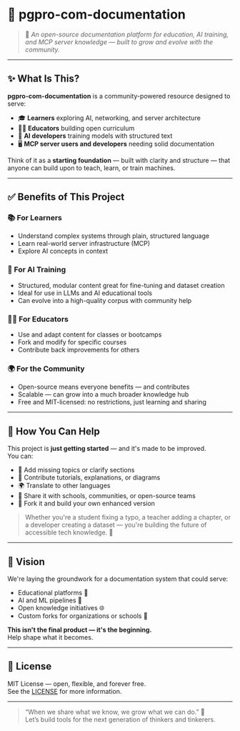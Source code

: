 # 📘 pgpro-com-documentation

> 🌱 _An open-source documentation platform for education, AI training, and MCP server knowledge — built to grow and evolve with the community._

---

## ✨ What Is This?

**pgpro-com-documentation** is a community-powered resource designed to serve:

- 🎓 **Learners** exploring AI, networking, and server architecture
- 🧑‍🏫 **Educators** building open curriculum
- 🤖 **AI developers** training models with structured text
- 🖥️ **MCP server users and developers** needing solid documentation

Think of it as a **starting foundation** — built with clarity and structure — that anyone can build upon to teach, learn, or train machines.

---

## ✅ Benefits of This Project

### 📚 For Learners

- Understand complex systems through plain, structured language
- Learn real-world server infrastructure (MCP)
- Explore AI concepts in context

### 🤖 For AI Training

- Structured, modular content great for fine-tuning and dataset creation
- Ideal for use in LLMs and AI educational tools
- Can evolve into a high-quality corpus with community help

### 🧑‍🏫 For Educators

- Use and adapt content for classes or bootcamps
- Fork and modify for specific courses
- Contribute back improvements for others

### 🌍 For the Community

- Open-source means everyone benefits — and contributes
- Scalable — can grow into a much broader knowledge hub
- Free and MIT-licensed: no restrictions, just learning and sharing

---

## 🔧 How You Can Help

This project is **just getting started** — and it's made to be improved.  
You can:

- 📝 Add missing topics or clarify sections
- 📖 Contribute tutorials, explanations, or diagrams
- 🌍 Translate to other languages
- 🤝 Share it with schools, communities, or open-source teams
- 🔁 Fork it and build your own enhanced version

> Whether you're a student fixing a typo, a teacher adding a chapter, or a developer creating a dataset — you're building the future of accessible tech knowledge. 🙌

---

## 🧩 Vision

We're laying the groundwork for a documentation system that could serve:

- Educational platforms 🏫
- AI and ML pipelines 🤖
- Open knowledge initiatives 🌐
- Custom forks for organizations or schools 🏢

**This isn't the final product — it's the beginning.**  
Help shape what it becomes.

---

## 📜 License

MIT License — open, flexible, and forever free.  
See the [LICENSE](LICENSE) for more information.

---

> “When we share what we know, we grow what we can do.” 🌱  
> Let’s build tools for the next generation of thinkers and tinkerers.
